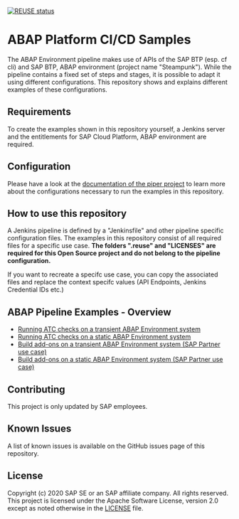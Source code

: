 [![REUSE status](https://api.reuse.software/badge/github.com/SAP-samples/abap-platform-ci-cd-samples)](https://api.reuse.software/info/github.com/SAP-samples/abap-platform-ci-cd-samples)

# ABAP Platform CI/CD Samples
The ABAP Environment pipeline makes use of APIs of the SAP BTP (esp. cf cli) and  SAP BTP, ABAP environment (project name "Steampunk"). While the pipeline contains a fixed set of steps and stages, it is possible to adapt it using different configurations. This repository shows and explains different examples of these configurations. 

## Requirements
To create the examples shown in this repository yourself, a Jenkins server and the entitlements for SAP Cloud Platform, ABAP environment are required.

## Configuration
Please have a look at the [documentation of the piper project](https://sap.github.io/jenkins-library/pipelines/abapEnvironment/introduction/) to learn more about the configurations necessary to run the examples in this repository.

## How to use this repository

A Jenkins pipeline is defined by a "Jenkinsfile" and other pipeline specific configuration files. The examples in this repository consist of all required files for a specific use case. **The folders ".reuse" and "LICENSES" are required for this Open Source project and do not belong to the pipeline configuration.**

If you want to recreate a specifc use case, you can copy the associated files and replace the context specifc values (API Endpoints, Jenkins Credential IDs etc.)

## ABAP Pipeline Examples - Overview

* [Running ATC checks on a transient ABAP Environment system](https://github.com/SAP-samples/abap-platform-ci-cd-samples/tree/atc-transient)
* [Running ATC checks on a static ABAP Environment system](https://github.com/SAP-samples/abap-platform-ci-cd-samples/tree/atc-static)
* [Build add-ons on a transient ABAP Environment system (SAP Partner use case)](https://github.com/SAP-samples/abap-platform-ci-cd-samples/tree/addon-build)
* [Build add-ons on a static ABAP Environment system (SAP Partner use case)](https://github.com/SAP-samples/abap-platform-ci-cd-samples/tree/addon-build-static)

## Contributing

This project is only updated by SAP employees.
 
## Known Issues
A list of known issues is available on the GitHub issues page of this repository.

## License
Copyright (c) 2020 SAP SE or an SAP affiliate company. All rights reserved. This project is licensed under the Apache Software License, version 2.0 except as noted otherwise in the [LICENSE](LICENSES/Apache-2.0.txt) file.

